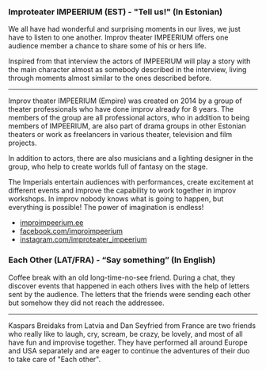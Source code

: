 ### Improteater IMPEERIUM (EST) - "Tell us!" (In Estonian)

We all have had wonderful and surprising moments in our lives,
we just have to listen to one another. Improv theater IMPEERIUM
offers one audience member a chance to share some of his or hers life.

Inspired from that interview the actors of IMPEERIUM will play a story
with the main character almost as somebody described in the interview,
living through moments almost similar to the ones described before.

---

Improv theater IMPEERIUM (Empire) was created on 2014 by a group of
theater professionals who have done improv already for 8 years. The
members of the group are all professional actors, who in addition to
being members of IMPEERIUM, are also part of drama groups in other
Estonian theaters or work as freelancers in various theater, television
and film projects.

In addition to actors, there are also musicians and a lighting designer
in the group, who help to create worlds full of fantasy on the stage.

The Imperials entertain audiences with performances, create excitement
at different events and improve the capability to work together in improv
workshops. In improv nobody knows what is going to happen, but everything
is possible! The power of imagination is endless!

- [improimpeerium.ee](http://improimpeerium.ee)
- [facebook.com/improimpeerium](http://facebook.com/improimpeerium)
- [instagram.com/improteater_impeerium](http://instagram.com/improteater_impeerium)

### Each Other (LAT/FRA) - “Say something” (In English)

Coffee break with an old long-time-no-see friend. During a chat, they discover
events that happened in each others lives with the help of letters sent by the
audience. The letters that the friends were sending each other but somehow
they did not reach the addressee.

---

Kaspars Breidaks from Latvia and Dan Seyfried from France are two friends who
really like to laugh, cry, scream, be crazy, be lovely, and most of all have
fun and improvise together. They have performed all around Europe and USA
separately and are eager to continue the adventures of their duo to take
care of "Each other".
